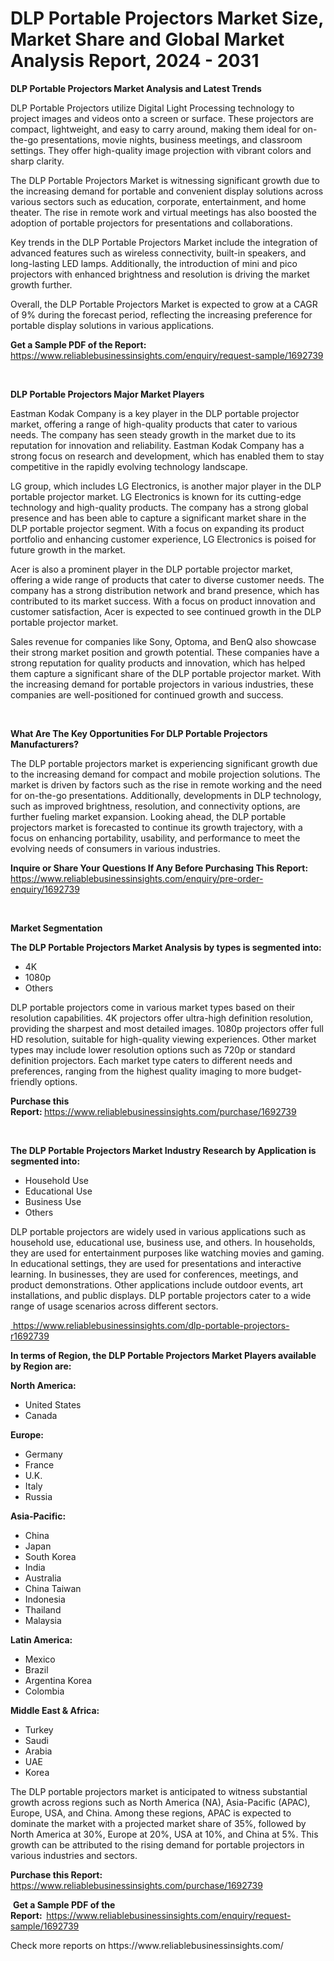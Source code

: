 <p><h1>DLP Portable Projectors Market Size, Market Share and Global Market Analysis Report, 2024 - 2031</h1></p><p><strong>DLP Portable Projectors Market Analysis and Latest Trends</strong></p>
<p><p>DLP Portable Projectors utilize Digital Light Processing technology to project images and videos onto a screen or surface. These projectors are compact, lightweight, and easy to carry around, making them ideal for on-the-go presentations, movie nights, business meetings, and classroom settings. They offer high-quality image projection with vibrant colors and sharp clarity.</p><p>The DLP Portable Projectors Market is witnessing significant growth due to the increasing demand for portable and convenient display solutions across various sectors such as education, corporate, entertainment, and home theater. The rise in remote work and virtual meetings has also boosted the adoption of portable projectors for presentations and collaborations.</p><p>Key trends in the DLP Portable Projectors Market include the integration of advanced features such as wireless connectivity, built-in speakers, and long-lasting LED lamps. Additionally, the introduction of mini and pico projectors with enhanced brightness and resolution is driving the market growth further.</p><p>Overall, the DLP Portable Projectors Market is expected to grow at a CAGR of 9% during the forecast period, reflecting the increasing preference for portable display solutions in various applications.</p></p>
<p><strong>Get a Sample PDF of the Report:&nbsp;</strong> <a href="https://www.reliablebusinessinsights.com/enquiry/request-sample/1692739">https://www.reliablebusinessinsights.com/enquiry/request-sample/1692739</a></p>
<p>&nbsp;</p>
<p><strong>DLP Portable Projectors Major Market Players</strong></p>
<p><p>Eastman Kodak Company is a key player in the DLP portable projector market, offering a range of high-quality products that cater to various needs. The company has seen steady growth in the market due to its reputation for innovation and reliability. Eastman Kodak Company has a strong focus on research and development, which has enabled them to stay competitive in the rapidly evolving technology landscape.</p><p>LG group, which includes LG Electronics, is another major player in the DLP portable projector market. LG Electronics is known for its cutting-edge technology and high-quality products. The company has a strong global presence and has been able to capture a significant market share in the DLP portable projector segment. With a focus on expanding its product portfolio and enhancing customer experience, LG Electronics is poised for future growth in the market.</p><p>Acer is also a prominent player in the DLP portable projector market, offering a wide range of products that cater to diverse customer needs. The company has a strong distribution network and brand presence, which has contributed to its market success. With a focus on product innovation and customer satisfaction, Acer is expected to see continued growth in the DLP portable projector market.</p><p>Sales revenue for companies like Sony, Optoma, and BenQ also showcase their strong market position and growth potential. These companies have a strong reputation for quality products and innovation, which has helped them capture a significant share of the DLP portable projector market. With the increasing demand for portable projectors in various industries, these companies are well-positioned for continued growth and success.</p></p>
<p>&nbsp;</p>
<p><strong>What Are The Key Opportunities For DLP Portable Projectors Manufacturers?</strong></p>
<p><p>The DLP portable projectors market is experiencing significant growth due to the increasing demand for compact and mobile projection solutions. The market is driven by factors such as the rise in remote working and the need for on-the-go presentations. Additionally, developments in DLP technology, such as improved brightness, resolution, and connectivity options, are further fueling market expansion. Looking ahead, the DLP portable projectors market is forecasted to continue its growth trajectory, with a focus on enhancing portability, usability, and performance to meet the evolving needs of consumers in various industries.</p></p>
<p><strong>Inquire or Share Your Questions If Any Before Purchasing This Report:</strong> <a href="https://www.reliablebusinessinsights.com/enquiry/pre-order-enquiry/1692739">https://www.reliablebusinessinsights.com/enquiry/pre-order-enquiry/1692739</a></p>
<p>&nbsp;</p>
<p><strong>Market Segmentation</strong></p>
<p><strong>The DLP Portable Projectors Market Analysis by types is segmented into:</strong></p>
<p><ul><li>4K</li><li>1080p</li><li>Others</li></ul></p>
<p><p>DLP portable projectors come in various market types based on their resolution capabilities. 4K projectors offer ultra-high definition resolution, providing the sharpest and most detailed images. 1080p projectors offer full HD resolution, suitable for high-quality viewing experiences. Other market types may include lower resolution options such as 720p or standard definition projectors. Each market type caters to different needs and preferences, ranging from the highest quality imaging to more budget-friendly options.</p></p>
<p><strong>Purchase this Report:&nbsp;</strong><a href="https://www.reliablebusinessinsights.com/purchase/1692739">https://www.reliablebusinessinsights.com/purchase/1692739</a></p>
<p>&nbsp;</p>
<p><strong>The DLP Portable Projectors Market Industry Research by Application is segmented into:</strong></p>
<p><ul><li>Household Use</li><li>Educational Use</li><li>Business Use</li><li>Others</li></ul></p>
<p><p>DLP portable projectors are widely used in various applications such as household use, educational use, business use, and others. In households, they are used for entertainment purposes like watching movies and gaming. In educational settings, they are used for presentations and interactive learning. In businesses, they are used for conferences, meetings, and product demonstrations. Other applications include outdoor events, art installations, and public displays. DLP portable projectors cater to a wide range of usage scenarios across different sectors.</p></p>
<p><a href="https://www.reliablebusinessinsights.com/dlp-portable-projectors-r1692739">&nbsp;https://www.reliablebusinessinsights.com/dlp-portable-projectors-r1692739</a></p>
<p><strong>In terms of Region, the DLP Portable Projectors Market Players available by Region are:</strong></p>
<p>
    <p> <strong> North America: </strong>
        <ul>
            <li>United States</li>
            <li>Canada</li>
        </ul>
        </p> 
    <p> <strong> Europe: </strong>
        <ul>
            <li>Germany</li>
            <li>France</li>
            <li>U.K.</li>
            <li>Italy</li>
            <li>Russia</li>
        </ul>
        </p> 
    <p> <strong> Asia-Pacific: </strong>
        <ul>
            <li>China</li>
            <li>Japan</li>
            <li>South Korea</li>
            <li>India</li>
            <li>Australia</li>
            <li>China Taiwan</li>
            <li>Indonesia</li>
            <li>Thailand</li>
            <li>Malaysia</li>
        </ul>
        </p> 
    <p> <strong> Latin America: </strong>
        <ul>
            <li>Mexico</li>
            <li>Brazil</li>
            <li>Argentina Korea</li>
            <li>Colombia</li>
        </ul>
        </p> 
    <p> <strong> Middle East & Africa: </strong>
        <ul>
            <li>Turkey</li>
            <li>Saudi</li>
            <li>Arabia</li>
            <li>UAE</li>
            <li>Korea</li>
        </ul>
    </p>
    </p>
<p><p>The DLP portable projectors market is anticipated to witness substantial growth across regions such as North America (NA), Asia-Pacific (APAC), Europe, USA, and China. Among these regions, APAC is expected to dominate the market with a projected market share of 35%, followed by North America at 30%, Europe at 20%, USA at 10%, and China at 5%. This growth can be attributed to the rising demand for portable projectors in various industries and sectors.</p></p>
<p><strong>Purchase this Report: </strong><a href="https://www.reliablebusinessinsights.com/purchase/1692739">https://www.reliablebusinessinsights.com/purchase/1692739</a></p>
<p>&nbsp;<strong>Get a Sample PDF of the Report:&nbsp;&nbsp;</strong><a href="https://www.reliablebusinessinsights.com/enquiry/request-sample/1692739">https://www.reliablebusinessinsights.com/enquiry/request-sample/1692739</a></p>
<p><strong></strong></p>
<p>Check more reports on https://www.reliablebusinessinsights.com/</p>